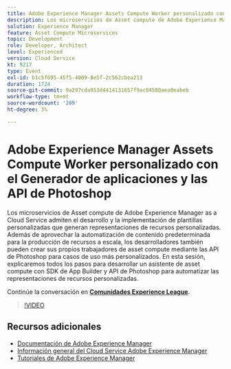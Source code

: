 ```yaml
---
title: Adobe Experience Manager Assets Compute Worker personalizado con el Generador de aplicaciones y las API de Photoshop
description: Los microservicios de Asset compute de Adobe Experience Manager as a Cloud Service admiten el desarrollo y la implementación de plantillas personalizadas que generan representaciones de recursos personalizadas. Además de aprovechar la automatización de contenido predeterminada para la producción de recursos a escala, los desarrolladores también pueden crear sus propios trabajadores de asset compute mediante las API de Photoshop para casos de uso más personalizados. En esta sesión, explicaremos todos los pasos para desarrollar un asistente de asset compute con SDK de App Builder y API de Photoshop para automatizar las representaciones de recursos personalizadas.
solution: Experience Manager
feature: Asset Compute Microservices
topic: Development
role: Developer, Architect
level: Experienced
version: Cloud Service
kt: 9217
type: Event
exl-id: b1c5f695-45f5-4009-8e5f-2c562cbea213
duration: 1724
source-git-commit: 9a297cda953d4414131657f9ac84580aea0eabeb
workflow-type: tm+mt
source-wordcount: '209'
ht-degree: 3%

---
```


# Adobe Experience Manager Assets Compute Worker personalizado con el Generador de aplicaciones y las API de Photoshop

Los microservicios de Asset compute de Adobe Experience Manager as a Cloud Service admiten el desarrollo y la implementación de plantillas personalizadas que generan representaciones de recursos personalizadas. Además de aprovechar la automatización de contenido predeterminada para la producción de recursos a escala, los desarrolladores también pueden crear sus propios trabajadores de asset compute mediante las API de Photoshop para casos de uso más personalizados. En esta sesión, explicaremos todos los pasos para desarrollar un asistente de asset compute con SDK de App Builder y API de Photoshop para automatizar las representaciones de recursos personalizadas.

Continúe la conversación en **[Comunidades Experience League](https://adobe.ly/3F6f5sG)**.

>[!VIDEO](https://video.tv.adobe.com/v/337769/?quality=12&learn=on&hidetitle=true)

## Recursos adicionales

- [Documentación de Adobe Experience Manager](https://experienceleague.adobe.com/docs/experience-manager-cloud-service.html?lang=es)
- [Información general del Cloud Service Adobe Experience Manager](https://experienceleague.adobe.com/docs/experience-manager-cloud-service/overview/home.html)
- [Tutoriales de Adobe Experience Manager](https://experienceleague.adobe.com/docs/experience-manager-tutorials.html)
